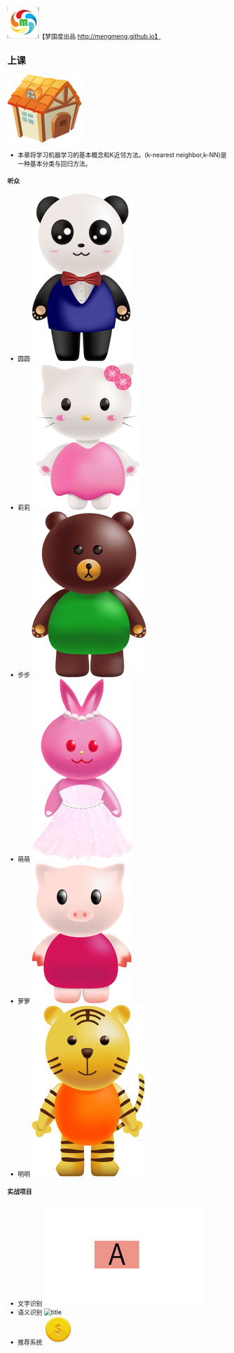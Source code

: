 ![title](img/Icon-72.png)【梦国度出品 http://mengmeng.github.io】


## 上课
![title](img/LittleHouse.png)
- 本章将学习机器学习的基本概念和K近邻方法。(k-nearest neighbor,k-NN)是一种基本分类与回归方法。

#### 听众
- 圆圆 ![title](../book/ava/yuanyuan.png)
- 莉莉 ![title](../book/ava/lili.png)
- 步步 ![title](../book/ava/bubu.png)
- 萌萌 ![title](../book/ava/mengmeng.png)
- 萝箩 ![title](../book/ava/luoluo.png)
- 明明 ![title](../book/ava/mingming.png)


#### 实战项目
- 文字识别 ![title](../book/0.png)
- 语义识别 ![title](img/OCR.png)
- 推荐系统 ![title](img/personal_gold.png)

 